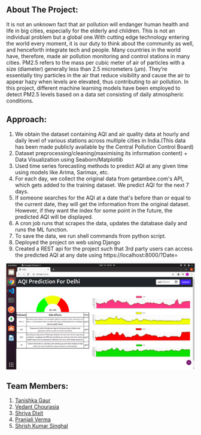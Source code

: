 ## About The Project: 

It is not an unknown fact that air pollution will endanger human health and life in big
cities, especially for the elderly and children. This is not an individual problem but a
global one.With cutting edge technology entering the world every moment, it is our duty
to think about the community as well, and henceforth integrate tech and people. Many
countries in the world have, therefore, made air pollution monitoring and control stations
in many cities.
PM2.5 refers to the mass per cubic meter of air of particles with a size (diameter)
generally less than 2.5 micrometers (μm). They’re essentially tiny particles in the air that
reduce visibility and cause the air to appear hazy when levels are elevated, thus
contributing to air pollution. In this project, different machine learning models have been
employed to detect PM2.5 levels based on a data set consisting of daily atmospheric
conditions.

## Approach:
1. We obtain the dataset containing AQI and air quality data at hourly and daily level
of various stations across multiple cities in India.(This data has been made
publicly available by the Central Pollution Control Board)
2. Dataset preprocessing/cleaning(maximising its information content) + Data
Visualization using Seaborn/Matplotlib
3. Used time series forecasting methods to predict AQI at any given time using models like Arima, Sarimax, etc.
4. For each day, we collect the original data from getambee.com's API, which gets added to the training dataset. We predict AQI for the next 7 days.
5. If someone searches for the AQI at a date that's before than or equal to the current date, they will get the information from the original dataset. However, if they want the index for some point in the future, the predicted AQI will be displayed.
6. A cron job runs that scrapes the data, updates the database daily and runs the ML function.
7. To save the data, we run shell commands from python script.
8. Deployed the project on web using Django
9. Created a REST api for the project such that 3rd party users can access the predicted AQI at any date using https://localhost:8000/?Date=

![screenshot](aqi_ss.png)

## Team Members:
1. [Tanishka Gaur](https://github.com/tanishkaa31/)
2. [Vedant Chourasia](https://github.com/Vc8006/)
3. [Shriya Dixit](https://github.com/shriyaD13/)
4. [Pranjali Verma](https://github.com/pranjali1909/)
5. [Shrish Kumar Singhal](https://github.com/shrishsinghal/)
